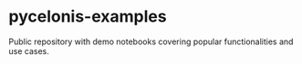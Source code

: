 # pycelonis-examples

Public repository with demo notebooks covering popular functionalities and use cases.
